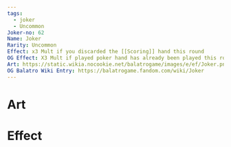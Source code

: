 ```yaml
---
tags:
  - joker
  - Uncommon
Joker-no: 62
Name: Joker
Rarity: Uncommon
Effect: x3 Mult if you discarded the [[Scoring]] hand this round
OG Effect: X3 Mult if played poker hand has already been played this round
Art: https://static.wikia.nocookie.net/balatrogame/images/e/ef/Joker.png/revision/latest?cb=20230925003651
OG Balatro Wiki Entry: https://balatrogame.fandom.com/wiki/Joker
---
```

# Art
# Effect
